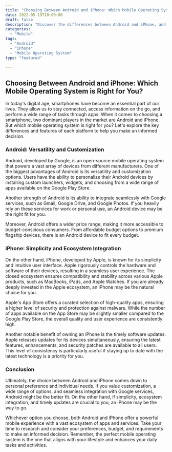 ```yaml
--- 
title: "Choosing Between Android and iPhone: Which Mobile Operating System is Right for You?" 
date: 2022-05-19T10:00:00 
draft: false 
description: "Discover the differences between Android and iPhone, and find out which mobile operating system suits your needs." 
categories: 
  - "Mobile" 
tags: 
  - "Android" 
  - "iPhone" 
  - "Mobile Operating System" 
type: "featured" 

---
```


## Choosing Between Android and iPhone: Which Mobile Operating System is Right for You?

In today's digital age, smartphones have become an essential part of our lives. They allow us to stay connected, access information on the go, and perform a wide range of tasks through apps. When it comes to choosing a smartphone, two dominant players in the market are Android and iPhone. But which mobile operating system is right for you? Let's explore the key differences and features of each platform to help you make an informed decision.

### Android: Versatility and Customization

Android, developed by Google, is an open-source mobile operating system that powers a vast array of devices from different manufacturers. One of the biggest advantages of Android is its versatility and customization options. Users have the ability to personalize their Android devices by installing custom launchers, widgets, and choosing from a wide range of apps available on the Google Play Store.

Another strength of Android is its ability to integrate seamlessly with Google services, such as Gmail, Google Drive, and Google Photos. If you heavily rely on these services for work or personal use, an Android device may be the right fit for you.

Moreover, Android offers a wider price range, making it more accessible to budget-conscious consumers. From affordable budget options to premium flagship devices, there is an Android device to fit every budget.

### iPhone: Simplicity and Ecosystem Integration

On the other hand, iPhone, developed by Apple, is known for its simplicity and intuitive user interface. Apple rigorously controls the hardware and software of their devices, resulting in a seamless user experience. The closed ecosystem ensures compatibility and stability across various Apple products, such as MacBooks, iPads, and Apple Watches. If you are already deeply invested in the Apple ecosystem, an iPhone may be the natural choice for you.

Apple's App Store offers a curated selection of high-quality apps, ensuring a higher level of security and protection against malware. While the number of apps available on the App Store may be slightly smaller compared to the Google Play Store, the overall quality and user experience are consistently high.

Another notable benefit of owning an iPhone is the timely software updates. Apple releases updates for its devices simultaneously, ensuring the latest features, enhancements, and security patches are available to all users. This level of consistency is particularly useful if staying up to date with the latest technology is a priority for you.

### Conclusion

Ultimately, the choice between Android and iPhone comes down to personal preference and individual needs. If you value customization, a wide range of options, and seamless integration with Google services, Android might be the better fit. On the other hand, if simplicity, ecosystem integration, and timely updates are crucial to you, an iPhone may be the way to go.

Whichever option you choose, both Android and iPhone offer a powerful mobile experience with a vast ecosystem of apps and services. Take your time to research and consider your preferences, budget, and requirements to make an informed decision. Remember, the perfect mobile operating system is the one that aligns with your lifestyle and enhances your daily tasks and activities.
